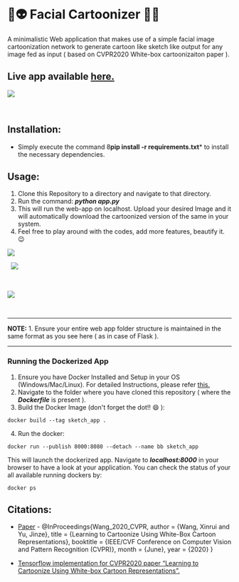 # 👻👽 Facial Cartoonizer 👾🤖

A minimalistic Web application that makes use of a simple facial image cartoonization network to generate cartoon like sketch like output for any image fed as input ( based on CVPR2020 White-box cartoonizaiton paper ).

## Live app available [here.](https://facial-cartoonizer.herokuapp.com/)

<kbd>
<img src="https://user-images.githubusercontent.com/29462447/118412485-e4461280-b6b7-11eb-8d83-21047103f15a.png" data-canonical-src="https://user-images.githubusercontent.com/29462447/118412485-e4461280-b6b7-11eb-8d83-21047103f15a.png"/> 
</kbd>

&nbsp;


## Installation:
* Simply execute the command 8**pip install -r requirements.txt*** to install the necessary dependencies.

## Usage:
1. Clone this Repository to a directory and navigate to that directory.
2. Run the command: ***python app.py***
3. This will run the web-app on localhost. Upload your desired Image and it will automatically download the cartoonized version of the same in your system.
4. Feel free to play around with the codes, add more features, beautify it. :wink:

<kbd>
<img src="https://user-images.githubusercontent.com/29462447/118412754-67b43380-b6b9-11eb-8e10-b2096515a995.png" data-canonical-src="https://user-images.githubusercontent.com/29462447/118412754-67b43380-b6b9-11eb-8e10-b2096515a995.png"/> 
</kbd>

&nbsp;
<kbd>
<img src="https://user-images.githubusercontent.com/29462447/118412813-b366dd00-b6b9-11eb-97fe-6bb48de92aa3.png" data-canonical-src="https://user-images.githubusercontent.com/29462447/118412813-b366dd00-b6b9-11eb-97fe-6bb48de92aa3.png"/> 
</kbd>

&nbsp;

<kbd>
<img src="https://user-images.githubusercontent.com/29462447/118412815-b5c93700-b6b9-11eb-857c-53edfec80140.png" data-canonical-src="https://user-images.githubusercontent.com/29462447/118412815-b5c93700-b6b9-11eb-857c-53edfec80140.png"/> 
</kbd>

&nbsp;
<hr>
<b>NOTE:</b>
 1.  Ensure your entire web app folder structure is maintained in the same format as you see here ( as in case of Flask ).
<hr>

### Running the Dockerized App
1. Ensure you have Docker Installed and Setup in your OS (Windows/Mac/Linux). For detailed Instructions, please refer [this.](https://docs.docker.com/engine/install/)
2. Navigate to the folder where you have cloned this repository ( where the ***Dockerfile*** is present ).
3. Build the Docker Image (don't forget the dot!! :smile: ): 
```
docker build --tag sketch_app .
```
4. Run the docker:
```
docker run --publish 8000:8080 --detach --name bb sketch_app
```

This will launch the dockerized app. Navigate to ***localhost:8000*** in your browser to have a look at your application. You can check the status of your all available running dockers by:
```
docker ps
```

## Citations:

* [Paper](https://systemerrorwang.github.io/White-box-Cartoonization/) - @InProceedings{Wang_2020_CVPR, author = {Wang, Xinrui and Yu, Jinze}, title = {Learning to Cartoonize Using White-Box Cartoon Representations}, booktitle = {IEEE/CVF Conference on Computer Vision and Pattern Recognition (CVPR)}, month = {June}, year = {2020} }

* [Tensorflow implementation for CVPR2020 paper “Learning to Cartoonize Using White-box Cartoon Representations”.](https://github.com/SystemErrorWang/White-box-Cartoonization) 
